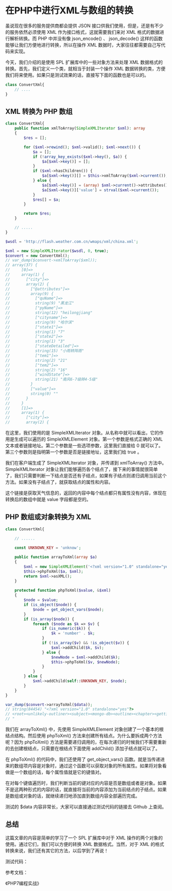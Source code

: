 # 在PHP中进行XML与数组的转换

虽说现在很多的服务提供商都会提供 JSON 接口供我们使用，但是，还是有不少的服务依然必须使用 XML 作为接口格式，这就需要我们来对 XML 格式的数据进行解析转换。而 PHP 中并没有像 json_encode() 、 json_decode() 这样的函数能够让我们方便地进行转换，所以在操作 XML 数据时，大家往往都需要自己写代码来实现。

今天，我们介绍的是使用 SPL 扩展库中的一些对象方法来处理 XML 数据格式的转换。首先，我们定义一个类，就相当于封装一个操作 XML 数据转换的类，方便我们将来使用。如果只是测试效果的话，直接写下面的函数也是可以的。

```php
class ConvertXml{
    // ....
}
```

## XML 转换为 PHP 数组

```php
class ConvertXml{
    public function xmlToArray(SimpleXMLIterator $xml): array
    {
        $res = [];

        for ($xml->rewind(); $xml->valid(); $xml->next()) {
            $a = [];
            if (!array_key_exists($xml->key(), $a)) {
                $a[$xml->key()] = [];
            }
            if ($xml->hasChildren()) {
                $a[$xml->key()][] = $this->xmlToArray($xml->current());
            } else {
                $a[$xml->key()] = (array) $xml->current()->attributes();
                $a[$xml->key()]['value'] = strval($xml->current());
            }
            $res[] = $a;
        }

        return $res;
    }

    // .....
}

$wsdl = 'http://flash.weather.com.cn/wmaps/xml/china.xml';

$xml = new SimpleXMLIterator($wsdl, 0, true);
$convert = new ConvertXml();
// var_dump($convert->xmlToArray($xml));
// array(37) {
//     [0]=>
//     array(1) {
//       ["city"]=>
//       array(2) {
//         ["@attributes"]=>
//         array(9) {
//           ["quName"]=>
//           string(9) "黑龙江"
//           ["pyName"]=>
//           string(12) "heilongjiang"
//           ["cityname"]=>
//           string(9) "哈尔滨"
//           ["state1"]=>
//           string(1) "7"
//           ["state2"]=>
//           string(1) "3"
//           ["stateDetailed"]=>
//           string(15) "小雨转阵雨"
//           ["tem1"]=>
//           string(2) "21"
//           ["tem2"]=>
//           string(2) "16"
//           ["windState"]=>
//           string(21) "南风6-7级转4-5级"
//         }
//         ["value"]=>
//         string(0) ""
//       }
//     }
//     [1]=>
//     array(1) {
//       ["city"]=>
//       array(2) {
```

在这里，我们使用的是 SimpleXMLIterator 对象。从名称中就可以看出，它的作用是生成可以遍历的 SimpleXMLElement 对象。第一个参数是格式正确的 XML 文本或者链接地址。第二个参数是一些选项参数，这里我们直接给 0 就可以了。第三个参数则是指明第一个参数是否是链接地址，这里我们给 true 。

我们在客户端生成了 SimpleXMLIterator 对象，并传递到 xmlToArray() 方法中。SimpleXMLIterator 对象让我们能够遍历各个结点了，接下来的事情就很简单了，我们只需要判断一下结点是否还有子结点，如果有子结点则递归调用当前这个方法。如果没有子结点了，就获取结点的属性和内容。

这个链接是获取天气信息的，返回的内容中每个结点都只有属性没有内容，体现在转换后的数组中就是 value 字段都是空的。

## PHP 数组或对象转换为 XML

```php
class ConvertXml{

    // ......

    const UNKNOWN_KEY = 'unknow';
    
    public function arrayToXml(array $a)
    {
        $xml = new SimpleXMLElement('<?xml version="1.0" standalone="yes"?><root></root>');
        $this->phpToXml($a, $xml);
        return $xml->asXML();
    }
    
    protected function phpToXml($value, &$xml)
    {
        $node = $value;
        if (is_object($node)) {
            $node = get_object_vars($node);
        }
        if (is_array($node)) {
            foreach ($node as $k => $v) {
                if (is_numeric($k)) {
                    $k = 'number' . $k;
                }
                if (!is_array($v) && !is_object($v)) {
                    $xml->addChild($k, $v);
                } else {
                    $newNode = $xml->addChild($k);
                    $this->phpToXml($v, $newNode);
                }
            }
        } else {
            $xml->addChild(self::UNKNOWN_KEY, $node);
        }
    }
}

var_dump($convert->arrayToXml($data));
// string(84454) "<?xml version="1.0" standalone="yes"?>
// <root><unlikely-outliner><subject><mongo-db><outline><chapter><getting-started><number0>  ...........
// "
```

我们在 arrayToXml() 中，先使用 SimpleXMLElement 对象创建了一个基本的根结点结构。然后使用 phpToXml() 方法来创建所有结点。为什么要拆成两个方法呢？因为 phpToXml() 方法是需要递归调用的，在每次递归的时候我们不需要重新的去创建根结点，只需要在根结点下面使用 addChild() 添加子结点就可以了。

在 phpToXml() 的代码中，我们还使用了 get_object_vars() 函数。就是当传递进来的数组项内容是对象时，通过这个函数可以获取对象的所有属性。如果将对象看做是一个数组的话，每个属性值就是它的键值对。

在对每个键值遍历时，我们判断当前的键对应的内容是否是数组或者是对象。如果不是这两种形式的内容的话，就直接将当前的内容添加为当前结点的子结点。如果是数组或对象的话，就继续递归地添加直到数组内容全部遍历完成。

测试的 $data 内容非常长，大家可以直接通过测试代码的链接去 Github 上查阅。

## 总结

这篇文章的内容是简单的学习了一个 SPL 扩展库中对于 XML 操作的两个对象的使用。通过它们，我们可以方便的转换 XML 数据格式。当然，对于 XML 的格式转换来说，我们还有其它的方法，以后学到了再说！

测试代码：


参考文档：

《PHP7编程实战》